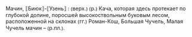---
---

Мачин, ⟦Биюк⟧-⟦Узень⟧
: ⦅верх.⦆ ⦅р.⦆ Кача, которая здесь протекает по глубокой долине, поросшей высокоствольным буковым лесом, расположенной на склонах ⦅гг.⦆ Роман-Кош, Большая Чучель, Малая Чучель мачин – ⦅р.пл.⦆.
